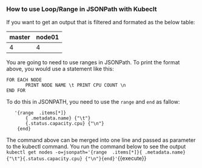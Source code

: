 ### How to use Loop/Range in JSONPath with Kubeclt
If you want to get an output that is filtered and formated as the below table:
 
| master   |   node01        |
|--------- |---------------- |
| 4        |    4            |
    
You are going to need to use ranges in JSONPath. To print the format above, you would use a statement like this: 
   ```
   FOR EACH NODE 
          PRINT NODE NAME \t PRINT CPU COUNT \n
  END FOR
  ```
 To do this in JSONPATH, you need to use the `range` and `end` as fallow: 
 ```
    '{range  .items[*]} 
        { .metadata.name} {"\t"}
        {.status.capacity.cpu} {"\n"}
     {end}
```
The command above can be merged into one line and passed as parameter to the kubectl command. You run the command below to see the output
`kubectl get nodes -o=jsonpath='{range  .items[*]}{ .metadata.name} {"\t"}{.status.capacity.cpu} {"\n"}{end}'`{{execute}}

